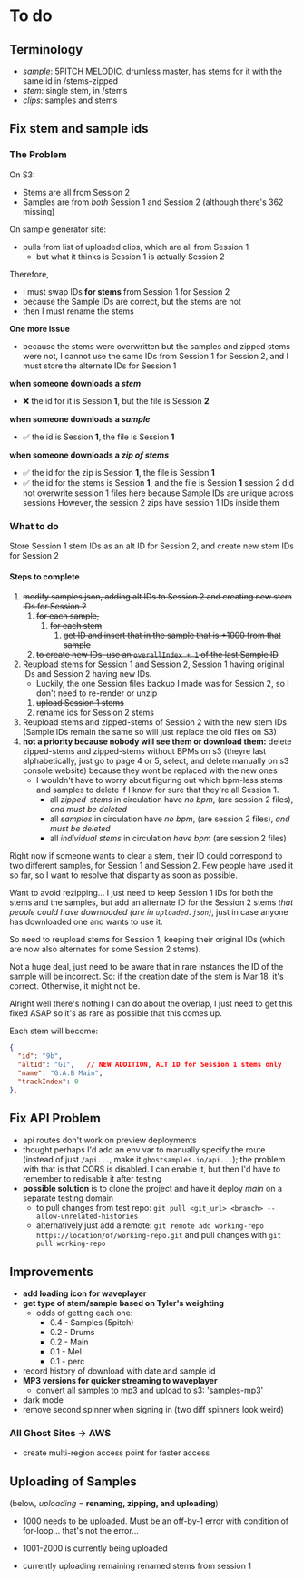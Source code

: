 # To do

## Terminology
- *sample*: 5PITCH MELODIC, drumless master, has stems for it with the same id in /stems-zipped
- *stem*: single stem, in /stems
- *clips*: samples and stems

## Fix stem and sample ids
### The Problem
On S3:
- Stems are all from Session 2
- Samples are from *both* Session 1 and Session 2 (although there's 362 missing)
  
On sample generator site:
- pulls from list of uploaded clips, which are all from Session 1
  - but what it thinks is Session 1 is actually Session 2

Therefore,
- I must swap IDs **for stems** from Session 1 for Session 2
- because the Sample IDs are correct, but the stems are not
- then I must rename the stems

**One more issue**
- because the stems were overwritten but the samples and zipped stems were not, I cannot use the same IDs from Session 1 for Session 2, and I must store the alternate IDs for Session 1


**when someone downloads a *stem***
- ❌ the id for it is Session **1**, but the file is Session **2**

**when someone downloads a *sample***
- ✅ the id is Session **1**, the file is Session **1**

**when someone downloads a *zip of stems***
- ✅ the id for the zip is Session **1**, the file is Session **1**
- ✅ the id for the stems is Session **1**, and the file is Session **1**
session 2 did not overwrite session 1 files here because Sample IDs are unique across sessions
However, the session 2 zips have session 1 IDs inside them

### What to do
Store Session 1 stem IDs as an alt ID for Session 2, and create new stem IDs for Session 2

#### Steps to complete
1. ~~modify samples.json, adding alt IDs to Session 2 and creating new stem IDs for Session 2~~
   1. ~~for each sample,~~
      1. ~~for each stem~~
         1. ~~get ID and insert that in the sample that is +1000 from that sample~~
   2. ~~to create new IDs, use an `overallIndex + 1` of the last Sample ID~~
2. Reupload stems for Session 1 and Session 2, Session 1 having original IDs and Session 2 having new IDs.
   - Luckily, the one Session files backup I made was for Session 2, so I don't need to re-render or unzip
   1. ~~upload Session 1 stems~~
   2. rename ids for Session 2 stems
3. Reupload stems and zipped-stems of Session 2 with the new stem IDs (Sample IDs remain the same so will just replace the old files on S3)
4. **not a priority because nobody will see them or download them:** delete zipped-stems and zipped-stems without BPMs on s3 (theyre last alphabetically, just go to page 4 or 5, select, and delete manually on s3 console website) because they wont be replaced with the new ones
   - I wouldn't have to worry about figuring out which bpm-less stems and samples to delete if I know for sure that they're all Session 1.
     - all *zipped-stems* in circulation have *no bpm*, (are session 2 files), *and must be deleted*
     - all *samples* in circulation have *no bpm*, (are session 2 files), *and must be deleted*
     - all *individual stems* in circulation *have bpm* (are session 2 files)






Right now if someone wants to clear a stem, their ID could correspond to two different samples, for Session 1 and Session 2. Few people have used it so far, so I want to resolve that disparity as soon as possible.

Want to avoid rezipping... I just need to keep Session 1 IDs for both the stems and the samples, but add an alternate ID for the Session 2 stems *that people could have downloaded (are in `uploaded.json`)*, just in case anyone has downloaded one and wants to use it.

So need to reupload stems for Session 1, keeping their original IDs (which are now also alternates for some Session 2 stems).

Not a huge deal, just need to be aware that in rare instances the ID of the sample will be incorrect. So: if the creation date of the stem is Mar 18, it's correct. Otherwise, it might not be.

Alright well there's nothing I can do about the overlap, I just need to get this fixed ASAP so it's as rare as possible that this comes up.

Each stem will become:
```json 
{
  "id": "9b",
  "altId": "G1",   // NEW ADDITION, ALT ID for Session 1 stems only
  "name": "G.A.B Main",
  "trackIndex": 0
},
```

## Fix API Problem
- api routes don't work on preview deployments
- thought perhaps I'd add an env var to manually specify the route (instead of just `/api...`, make it `ghostsamples.io/api...`); the problem with that is that CORS is disabled. I can enable it, but then I'd have to remember to redisable it after testing
- **possible solution** is to clone the project and have it deploy *main* on a separate testing domain
  - to pull changes from test repo: `git pull <git_url> <branch> --allow-unrelated-histories`
  - alternatively just add a remote: `git remote add working-repo https://location/of/working-repo.git` and pull changes with `git pull working-repo`

## Improvements

- **add loading icon for waveplayer**
- **get type of stem/sample based on Tyler's weighting**
  - odds of getting each one:
    - 0.4 - Samples (5pitch)
    - 0.2 - Drums
    - 0.2 - Main
    - 0.1 - Mel
    - 0.1 - perc
- record history of download with date and sample id
- **MP3 versions for quicker streaming to waveplayer**
  - convert all samples to mp3 and upload to s3: 'samples-mp3'
- dark mode
- remove second spinner when signing in (two diff spinners look weird)

### All Ghost Sites -> AWS
- create multi-region access point for faster access


## Uploading of Samples
(below, *uploading* = **renaming, zipping, and uploading**)

- 1000 needs to be uploaded. Must be an off-by-1 error with condition of for-loop... that's not the error...
- 1001-2000 is currently being uploaded

- currently uploading remaining renamed stems from session 1